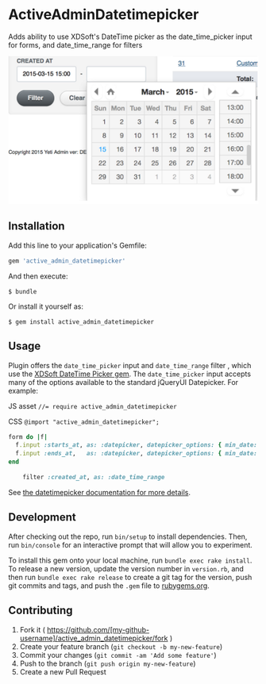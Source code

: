 # ActiveAdminDatetimepicker

Adds ability to use XDSoft's DateTime picker as the date_time_picker input for forms, and date_time_range for filters


![ActiveAdminDatetimepicker](https://raw.githubusercontent.com/ActiveAdminPlugins/activeadmin_datetimepicker/master/screen/screen.png "ActiveAdminDatetimepicker")

## Installation

Add this line to your application's Gemfile:

```ruby
gem 'active_admin_datetimepicker'
```

And then execute:

    $ bundle

Or install it yourself as:

    $ gem install active_admin_datetimepicker

## Usage

Plugin  offers the `date_time_picker` input and `date_time_range` filter , which use the [XDSoft DateTime Picker gem](https://github.com/shekibobo/xdan-datetimepicker-rails).
The `date_time_picker` input accepts many of the options available to the standard jQueryUI Datepicker. For example:

 JS asset
 ```//= require active_admin_datetimepicker```

 CSS
 ```@import "active_admin_datetimepicker";```


```ruby
form do |f|
  f.input :starts_at, as: :datepicker, datepicker_options: { min_date: "2013-10-8",        max_date: "+3D" }
  f.input :ends_at,   as: :datepicker, datepicker_options: { min_date: 3.days.ago.to_date, max_date: "+1W +5D" }
end
```

```ruby
    filter :created_at, as: :date_time_range
```

See [the datetimepicker documentation for more details](http://xdsoft.net/jqplugins/datetimepicker/).


## Development

After checking out the repo, run `bin/setup` to install dependencies. Then, run `bin/console` for an interactive prompt that will allow you to experiment.

To install this gem onto your local machine, run `bundle exec rake install`. To release a new version, update the version number in `version.rb`, and then run `bundle exec rake release` to create a git tag for the version, push git commits and tags, and push the `.gem` file to [rubygems.org](https://rubygems.org).

## Contributing

1. Fork it ( https://github.com/[my-github-username]/active_admin_datetimepicker/fork )
2. Create your feature branch (`git checkout -b my-new-feature`)
3. Commit your changes (`git commit -am 'Add some feature'`)
4. Push to the branch (`git push origin my-new-feature`)
5. Create a new Pull Request
